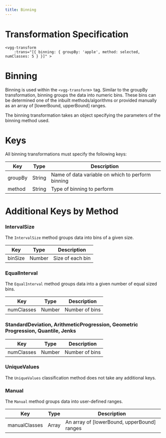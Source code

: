 ```yaml
---
title: Binning
---
```


# Transformation Specification

```
<vgg-transform
    :trans="[{ binning: { groupBy: 'apple', method: selected, numClasses: 5 } }]" >
```

# Binning

Binning is used within the `<vgg-transform`> tag. Similar to the groupBy transformation, binning groups the data into numeric bins. These bins can be determined one of the inbuilt methods/algorithms or provided manually as an array of [lowerBound, upperBound] ranges.

The binning transformation takes an object specifying the parameters of the binning method used.

# Keys

All binning transformations must specify the following keys:

Key       | Type      |  Description 
----------|-----------|----------------------------
groupBy   | String    | Name of data variable on which to perform binning
method    | String    | Type of binning to perform

# Additional Keys by Method

### IntervalSize

The `IntervalSize` method groups data into bins of a given size.

Key       | Type      |  Description 
----------|-----------|----------------------------
binSize   | Number    | Size of each bin

### EqualInterval

The `EqualInterval` method groups data into a given number of equal sized bins.

Key       | Type      |  Description 
----------|-----------|----------------------------
numClasses| Number    | Number of bins

### StandardDeviation, ArithmeticProgression, Geometric Progression, Quantile, Jenks

Key       | Type      |  Description 
----------|-----------|----------------------------
numClasses| Number    | Number of bins

### UniqueValues

The `UniqueValues` classification method does not take any additional keys.

### Manual

The `Manual` method groups data into user-defined ranges.

Key          | Type      |  Description 
-------------|-----------|----------------------------
manualClasses| Array     | An array of [lowerBound, upperBound] ranges

